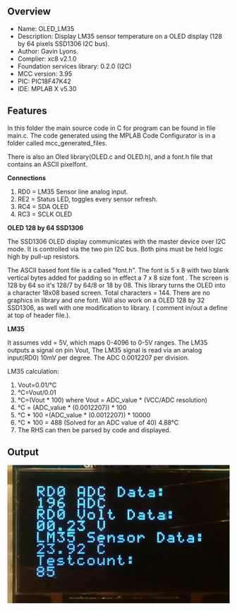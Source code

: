 Overview
--------------------------------------------
* Name: OLED_LM35
* Description: Display LM35 sensor temperature on a
  OLED display (128 by 64 pixels SSD1306 I2C bus).
* Author: Gavin Lyons.
* Complier: xc8 v2.1.0
* Foundation services library: 0.2.0 (I2C)
* MCC version: 3.95
* PIC: PIC18F47K42
* IDE:  MPLAB X v5.30

Features
----------------------

In this folder the main source code in C for program can be found in file main.c.
The code generated using the MPLAB Code Configurator is in a folder called mcc_generated_files. 

There is also an Oled library(OLED.c and OLED.h),
and a font.h file that contains an ASCII pixelfont.

**Connections**

1. RD0 = LM35 Sensor line analog input.
2. RE2 = Status LED, toggles every sensor refresh. 
3. RC4 = SDA OLED
4. RC3 = SCLK OLED

**OLED 128 by 64 SSD1306**

The SSD1306 OLED display communicates with the master device over I2C mode.
It is controlled via the two pin I2C bus. Both pins must be held logic high by pull-up resistors. 

The ASCII based font file is a called "font.h".  The font is 5 x 8 with two blank vertical bytes added for padding 
 so in effect a 7 x 8 size font . The screen is 128 by 64 so it's 128/7 by  64/8 or 18 by 08.
This library turns the OLED into a character 18x08 based screen.
Total characters = 144.
There are no graphics in library and one font. 
Will also work on a  OLED 128 by 32 SSD1306, as well with one modification to library.
( comment in/out a define at top of header file.).

**LM35**

It assumes vdd = 5V, which maps 0-4096 to 0-5V ranges.
The LM35 outputs a signal on pin Vout, 
The LM35 signal is read via an analog input(RD0) 10mV per degree. The ADC 0.0012207 per division.

LM35 calculation:

1. Vout=0.01/°C
2. °C=Vout/0.01
3. °C=(Vout * 100) where Vout = ADC_value * (VCC/ADC resolution)
4. °C = (ADC_value * (0.0012207)) * 100
5. °C * 100 =(ADC_value * (0.0012207)) * 10000
6. °C * 100 = 488 (Solved for an ADC value of 40) 4.88°C
7. The RHS can then be parsed by code and displayed.

Output
-----------------------
![ output ](https://github.com/gavinlyonsrepo/pic_18F47K42_projects/blob/master/images/output.jpg)
